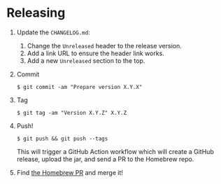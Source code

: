 # Releasing

1. Update the `CHANGELOG.md`:
   1. Change the `Unreleased` header to the release version.
   2. Add a link URL to ensure the header link works.
   3. Add a new `Unreleased` section to the top.

2. Commit

   ```
   $ git commit -am "Prepare version X.Y.X"
   ```

3. Tag

   ```
   $ git tag -am "Version X.Y.Z" X.Y.Z
   ```

4. Push!

   ```
   $ git push && git push --tags
   ```

   This will trigger a GitHub Action workflow which will create a GitHub release, upload the
   jar, and send a PR to the Homebrew repo.

5. Find [the Homebrew PR](https://github.com/JakeWharton/homebrew-repo/pulls) and merge it!
